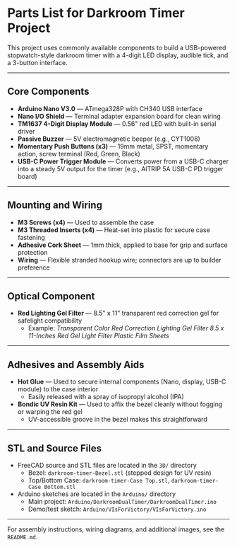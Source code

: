 
# Parts List for Darkroom Timer Project

This project uses commonly available components to build a USB-powered stopwatch-style darkroom timer with a 4-digit LED display, audible tick, and a 3-button interface.

---

## Core Components

- **Arduino Nano V3.0** — ATmega328P with CH340 USB interface
- **Nano I/O Shield** — Terminal adapter expansion board for clean wiring
- **TM1637 4-Digit Display Module** — 0.56" red LED with built-in serial driver
- **Passive Buzzer** — 5V electromagnetic beeper (e.g., CYT1008)
- **Momentary Push Buttons (x3)** — 19mm metal, SPST, momentary action, screw terminal (Red, Green, Black)
- **USB-C Power Trigger Module** — Converts power from a USB-C charger into a steady 5V output for the timer (e.g., AITRIP 5A USB-C PD trigger board)

---

## Mounting and Wiring

- **M3 Screws (x4)** — Used to assemble the case
- **M3 Threaded Inserts (x4)** — Heat-set into plastic for secure case fastening
- **Adhesive Cork Sheet** — 1mm thick, applied to base for grip and surface protection
- **Wiring** — Flexible stranded hookup wire; connectors are up to builder preference

---

## Optical Component

- **Red Lighting Gel Filter** — 8.5" x 11" transparent red correction gel for safelight compatibility  
  - Example: *Transparent Color Red Correction Lighting Gel Filter 8.5 x 11-Inches Red Gel Light Filter Plastic Film Sheets*

---

## Adhesives and Assembly Aids

- **Hot Glue** — Used to secure internal components (Nano, display, USB-C module) to the case interior  
  - Easily released with a spray of isopropyl alcohol (IPA)
- **Bondic UV Resin Kit** — Used to affix the bezel cleanly without fogging or warping the red gel  
  - UV-accessible groove in the bezel makes this straightforward

---

## STL and Source Files

- FreeCAD source and STL files are located in the `3D/` directory  
  - Bezel: `darkroom-timer-Bezel.stl` (stepped design for UV resin)
  - Top/Bottom Case: `darkroom-timer-Case Top.stl`, `darkroom-timer-Case Bottom.stl`
- Arduino sketches are located in the `Arduino/` directory  
  - Main project: `Arduino/DarkroomDualTimer/DarkroomDualTimer.ino`
  - Demo/test sketch: `Arduino/VIsForVictory/VIsForVictory.ino`

---

For assembly instructions, wiring diagrams, and additional images, see the `README.md`.
